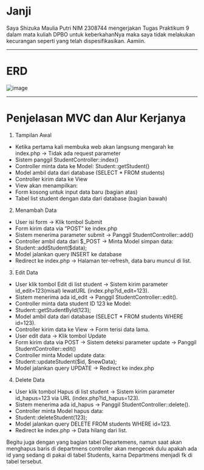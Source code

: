 # Janji

Saya Shizuka Maulia Putri NIM 2308744 mengerjakan Tugas Praktikum 9 dalam mata kuliah DPBO untuk keberkahanNya maka saya tidak melakukan kecurangan seperti yang telah dispesifikasikan. Aamiin.


---

# ERD
![image](https://github.com/user-attachments/assets/11f3f3a3-0cbe-464b-91b9-1a2ce0a35bf7)

---

# Penjelasan MVC dan Alur Kerjanya

1. Tampilan Awal
- Ketika pertama kali membuka web akan langsung mengarah ke index.php  → Tidak ada request parameter
- Sistem panggil StudentController::index()
- Controller minta data ke Model: Student::getStudent()
- Model ambil data dari database (SELECT * FROM students)
- Controller kirim data ke View
- View akan menampilkan:
- Form kosong untuk input data baru (bagian atas)
- Tabel list student dengan data dari database (bagian bawah)

2. Menambah Data
- User isi form → Klik tombol Submit 
- Form kirim data via “POST” ke index.php
- Sistem menerima parameter submit → Panggil StudentController::add()
- Controller ambil data dari $_POST → Minta Model simpan data:
- Student::addStudent($data);  
- Model jalankan query INSERT ke database
- Redirect ke index.php → Halaman ter-refresh, data baru muncul di list.

3. Edit Data
- User klik tombol Edit di list student → Sistem kirim parameter id_edit=123(misal) lewatURL (index.php?id_edit=123).
- Sistem menerima ada id_edit → Panggil StudentController::edit().
- Controller minta data student ID 123 ke Model:
- Student::getStudentById(123);  
- Model ambil data dari database (SELECT * FROM students WHERE id=123).
- Controller kirim data ke View → Form terisi data lama.
- User edit data → Klik tombol Update
- Form kirim data via POST → Sistem deteksi parameter update → Panggil StudentController::edit()
- Controller minta Model update data:
- Student::updateStudent($id, $newData);  
- Model jalankan query UPDATE → Redirect ke index.php

4. Delete Data
- User klik tombol Hapus di list student → Sistem kirim parameter id_hapus=123 via URL (index.php?id_hapus=123).
- Sistem menerima ada id_hapus → Panggil StudentController::delete().
- Controller minta Model hapus data:
- Student::deleteStudent(123);  
- Model jalankan query DELETE FROM students WHERE id=123.
- Redirect ke index.php → Data hilang dari list.

Begitu juga dengan yang bagian tabel Departemens, namun saat akan menghapus baris di departmens controller akan mengecek dulu apakah ada id yang sedang di pakai di tabel Students, karna Departmens menjadi fk di tabel tersebut.


